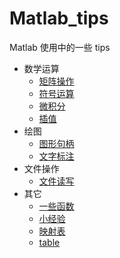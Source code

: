 # Matlab_tips

 Matlab 使用中的一些 tips

- 数学运算
  + [矩阵操作](数学运算/矩阵操作.md)
  + [符号运算](数学运算/符号运算.md)
  + [微积分](数学运算/微积分.md)
  + [插值](数学运算/插值.md)
- 绘图
  + [图形句柄](绘图/句柄.md)
  + [文字标注](绘图/文字标注.md)
- 文件操作
  + [文件读写](文件操作/文件读写.md)
- 其它
  + [一些函数](其它/一些函数.md)
  + [小经验](其它/小经验.md)
  + [映射表](其它/Map映射表数据结构.md)
  + [table](其它/Table.md)
